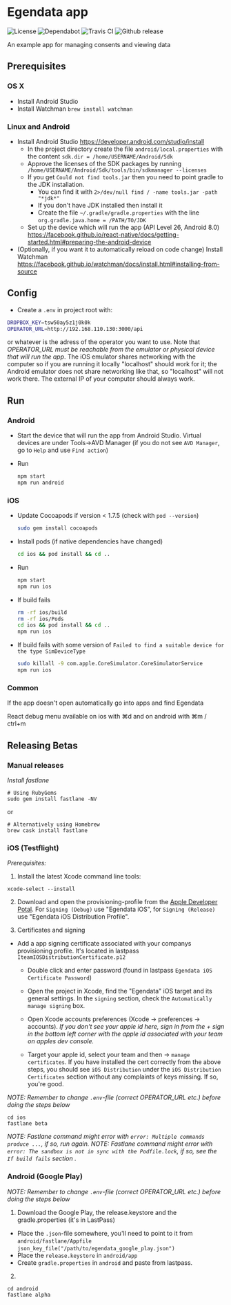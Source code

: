 # Egendata app

![License](https://flat.badgen.net/github/license/egendata/app)
![Dependabot](https://flat.badgen.net/dependabot/egendata/app?icon=dependabot)
![Travis CI](https://badgen.net/travis/egendata/app?icon=travis)
![Github release](https://flat.badgen.net/github/release/egendata/app?icon=github)

An example app for managing consents and viewing data

## Prerequisites

### OS X

- Install Android Studio
- Install Watchman `brew install watchman`

### Linux and Android

* Install Android Studio https://developer.android.com/studio/install
  * In the project directory create the file `android/local.properties` with the content `sdk.dir = /home/USERNAME/Android/Sdk`
  * Approve the licenses of the SDK packages by running ` /home/USERNAME/Android/Sdk/tools/bin/sdkmanager --licenses`
  * If you get `Could not find tools.jar` then you need to point gradle to the JDK installation.
    * You can find it with `2>/dev/null find / -name tools.jar -path "*jdk*"`
    * If you don't have JDK installed then install it
    * Create the file `~/.gradle/gradle.properties` with the line `org.gradle.java.home = /PATH/TO/JDK`
  * Set up the device which will run the app (API Level 26, Android 8.0) https://facebook.github.io/react-native/docs/getting-started.html#preparing-the-android-device
* (Optionally, if you want it to automatically reload on code change) Install Watchman https://facebook.github.io/watchman/docs/install.html#installing-from-source

## Config

- Create a `.env` in project root with:

```bash
DROPBOX_KEY=tsw50ay5z1j0k0k
OPERATOR_URL=http://192.168.110.130:3000/api
```
or whatever is the adress of the operator you want to use. Note that *OPERATOR_URL must be reachable from the emulator or physical device that will run the app*. The iOS emulator shares networking with the computer so if you are running it locally "localhost" should work for it; the Android emulator does not share networking like that, so "localhost" will not work there. The external IP of your computer should always work.

## Run

### __Android__

- Start the device that will run the app from Android Studio. Virtual devices are under Tools->AVD Manager (if you do not see `AVD Manager`, go to `Help` and use `Find action`)
- Run

  ```bash
  npm start
  npm run android
  ```

### __iOS__

- Update Cocoapods if version < 1.7.5 (check with `pod --version`)

  ```bash
  sudo gem install cocoapods
  ```

- Install pods (if native dependencies have changed)

  ```bash
  cd ios && pod install && cd ..
  ```

- Run

  ```bash
  npm start
  npm run ios
  ```

- If build fails

  ```bash
  rm -rf ios/build
  rm -rf ios/Pods
  cd ios && pod install && cd ..
  npm run ios
  ```

- If build fails with some version of `Failed to find a suitable device for the type SimDeviceType`

  ```bash
  sudo killall -9 com.apple.CoreSimulator.CoreSimulatorService
  npm run ios
  ```

### Common

If the app doesn't open automatically go into apps and find Egendata

React debug menu available on ios with ⌘d and on android with ⌘m / ctrl+m

## Releasing Betas

### Manual releases

*Install fastlane*

```
# Using RubyGems
sudo gem install fastlane -NV
```
or

```
# Alternatively using Homebrew
brew cask install fastlane
```

### iOS (Testflight)

*Prerequisites:*

1. Install the latest Xcode command line tools:

`xcode-select --install`

2. Download and open the provisioning-profile from the [Apple Developer Potal](developer.apple.com). For `Signing (Debug)` use "Egendata iOS", for  `Signing (Release)` use "Egendata iOS Distribution Profile".

3. Certificates and signing
- Add a app signing certificate associated with your companys provisioning profile. It's located in lastpass `IteamIOSDistributionCertificate.p12`

   - Double click and enter password (found in lastpass `Egendata iOS Certificate Password`)

   - Open the project in Xcode, find the "Egendata" iOS target and its general settings. In the `signing` section, check the `Automatically manage signing` box.

   - Open Xcode accounts preferences (Xcode -> preferences -> accounts). *If you don't see your apple id here, sign in from the + sign in the bottom left corner with the apple id associated with your team on apples dev console.*

   - Target your apple id, select your team and then -> `manage certificates`. If you have installed the cert correctly from the above steps, you should see `iOS Distribution` under the `iOS Distribution Certificates` section without any complaints of keys missing. If so, you're good.

*NOTE: Remember to change `.env`-file (correct OPERATOR_URL etc.) before doing the steps below*


```
cd ios
fastlane beta
```
*NOTE: Fastlane command might error with `error: Multiple commands produce ...`, if so, run again.*
*NOTE: Fastlane command might error with ` error: The sandbox is not in sync with the Podfile.lock`, if so, see the `If build fails` section .*


### Android (Google Play)

*NOTE: Remember to change `.env`-file (correct OPERATOR_URL etc.) before doing the steps below*

1. Download the Google Play, the release.keystore and the gradle.properties (it's in LastPass)
  - Place the `.json`-file somewhere, you'll need to point to it from `android/fastlane/Appfile`
    `json_key_file("/path/to/egendata_google_play.json")`
  - Place the `release.keystore` in `android/app`
  - Create `gradle.properties` in `android` and paste from lastpass.

2.
```
cd android
fastlane alpha
```

